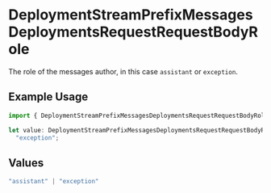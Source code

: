 # DeploymentStreamPrefixMessagesDeploymentsRequestRequestBodyRole

The role of the messages author, in this case `assistant` or `exception`.

## Example Usage

```typescript
import { DeploymentStreamPrefixMessagesDeploymentsRequestRequestBodyRole } from "@orq-ai/node/models/operations";

let value: DeploymentStreamPrefixMessagesDeploymentsRequestRequestBodyRole =
  "exception";
```

## Values

```typescript
"assistant" | "exception"
```